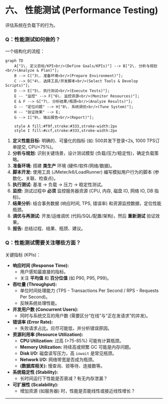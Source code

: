 # 六、 性能测试 (Performance Testing)

评估系统在负载下的行为。

### Q：性能测试如何做的？

一个结构化的流程：

```mermaid 
graph TD
    A["1\. 定义目标/KPI<br/>(Define Goals/KPIs)"] --> B["2\. 分析与规划<br/>(Analyze & Plan)"];
    B --> C["3\. 准备环境<br/>(Prepare Environment)"];
    C --> D["4\. 选择工具/开发脚本<br/>(Select Tools & Develop Scripts)"];
    D --> E["5\. 执行测试<br/>(Execute Tests)"];
    E -- "监控" --> F["6\. 监控资源<br/>(Monitor Resources)"];
    E & F --> G["7\. 分析结果/瓶颈<br/>(Analyze Results)"];
    G -- "定位问题" --> H["8\. 系统调优<br/>(Tune System)"];
    H -- "验证效果" --> E;
    G --> I["9\. 输出报告<br/>(Report)"];

    style A fill:#f9f,stroke:#333,stroke-width:2px
    style I fill:#ccf,stroke:#333,stroke-width:2px
```


1. **定义性能目标:** 明确的、可量化的指标 (如: 500并发下登录<2s, 1000 TPS订单提交, CPU<75%)。
2. **分析与规划:** 识别关键场景，设计测试模型 (负载/压力/稳定性)，确定负载策略。
3. **准备环境:** 搭建 **类生产** 环境 (硬件/软件/网络/数据)。
4. **脚本开发:** 使用工具 (JMeter/k6/LoadRunner) 编写模拟用户行为的脚本 (参数化、关联、检查点)。
5. **执行测试:** 基准 -> 负载 -> 压力 -> 稳定性测试。
6. **监控:** 测试过程中 **必须** 监控服务器资源 (CPU, 内存, 磁盘 IO, 网络 IO, DB 指标)。
7. **结果分析:** 结合事务数据 (响应时间, TPS, 错误率) 和资源监控数据，定位性能瓶颈。
8. **调优与再测试:** 开发/运维调优 (代码/SQL/配置/架构)，然后 **重新测试** 验证效果。
9. **报告:** 总结过程、结果、瓶颈、建议。

### Q：性能测试需要关注哪些方面？

关键指标 (KPIs)：

- **响应时间 (Response Time):**
  - 用户感知最直接的指标。
  - 关注 **平均值** 和 **百分位值** (如 P90, P95, P99)。
- **吞吐量 (Throughput):**
  - 单位时间处理能力 (TPS - Transactions Per Second / RPS - Requests Per Second)。
  - 反映系统处理性能。
- **并发用户数 (Concurrent Users):**
  - 同时与系统交互的用户数 (需要区分“在线”与“正在发请求”的并发)。
- **错误率 (Error Rate):**
  - 失败请求占比。应尽可能低，并分析错误原因。
- **资源利用率 (Resource Utilization):**
  - **CPU Utilization:** 过高 (>75-85%) 可能有计算瓶颈。
  - **Memory Utilization:** 持续高或频繁 GC 可能是内存问题。
  - **Disk I/O:** 磁盘读写压力，高 `iowait` 是常见瓶颈。
  - **Network I/O:** 网络带宽是否成为瓶颈。
  - **(数据库相关):** 慢查询、锁等待、连接数等。
- **系统稳定性 (Stability):**
  - 长时间运行下性能是否衰减？有无内存泄漏？
- **可扩展性 (Scalability):**
  - 增加资源 (如服务器) 时，性能是否能线性或接近线性增长？

***
